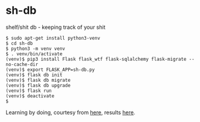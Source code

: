 # sh-db
shelf/shit db - keeping track of your shit

```
$ sudo apt-get install python3-venv
$ cd sh-db
$ python3 -m venv venv
$ . venv/bin/activate
(venv)$ pip3 install Flask flask_wtf flask-sqlalchemy flask-migrate --no-cache-dir
(venv)$ export FLASK_APP=sh-db.py
(venv)$ flask db init
(venv)$ flask db migrate
(venv)$ flask db upgrade
(venv)$ flask run
(venv)$ deactivate
$
```

Learning by doing, courtesy from [here](https://blog.miguelgrinberg.com/post/the-flask-mega-tutorial-part-i-hello-world), results [here](https://github.com/u1313/sh-db).
